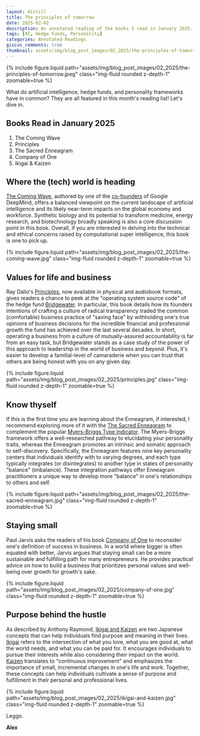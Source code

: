 ```yaml
---
layout: distill
title: The principles of tomorrow
date: 2025-02-02
description: An annotated reading of the books I read in January 2025.
tags: [AI, Hedge Funds, Personality]
categories: Annotated-Readings
giscus_comments: true
thumbnail: assets/img/blog_post_images/02_2025/the-principles-of-tomorrow.jpeg
---
```


<div class="l-page">
  {% include figure.liquid path="assets/img/blog_post_images/02_2025/the-principles-of-tomorrow.jpeg" class="img-fluid rounded z-depth-1" zoomable=true %}
</div>

What do artificial intelligence, hedge funds, and personality frameworks have in common? They are all featured in this month's reading list! Let's dive in.

## Books Read in January 2025
1. The Coming Wave
2. Principles
3. The Sacred Enneagram
4. Company of One
5. Ikigai & Kaizen

## Where the (tech) world is heading

[The Coming Wave](https://the-coming-wave.com/), authored by one of the [co-founders](https://en.wikipedia.org/wiki/Mustafa_Suleyman) of Google DeepMind, offers a balanced viewpoint on the current landscape of artificial intelligence and its likely near-term impacts on the global economy and workforce. Synthetic biology and its potential to transform medicine, energy research, and biotechnology broadly speaking is also a core discussion point in this book. Overall, if you are interested in delving into the technical and ethical concerns raised by computational super intelligence, this book is one to pick up.

<div class="l-body">
  {% include figure.liquid path="assets/img/blog_post_images/02_2025/the-coming-wave.jpg" class="img-fluid rounded z-depth-1" zoomable=true %}
</div>

## Values for life and business

Ray Dalio's [Principles](https://www.principles.com/), now available in physical and audiobook formats, gives readers a chance to peek at the "operating system source code" of the hedge fund [Bridgewater](https://www.bridgewater.com/). In particular, this book details how its founders intentions of crafting a culture of radical transparency traded the common (comfortable) business practice of "saving face" by withholding one's true opinions of business decisions for the incredible financial and professional growth the fund has achieved over the last several decades. In short, operating a business from a culture of mutually-assured accountability is far from an easy task, but Bridgewater stands as a case study of the power of this approach to leadership in the world of business and beyond. Plus, it's easier to develop a familial-level of camaraderie when you can trust that others are being honest with you on any given day.

<div class="l-body">
  {% include figure.liquid path="assets/img/blog_post_images/02_2025/principles.jpg" class="img-fluid rounded z-depth-1" zoomable=true %}
</div>

## Know thyself

If this is the first time you are learning about the Enneagram, if interested, I recommend exploring more of it with the [The Sacred Enneagram](https://chrisheuertz.com/books/) to complement the popular [Myers-Briggs Type Indicator](https://www.myersbriggs.org/my-mbti-personality-type/myers-briggs-overview/). The Myers-Briggs framework offers a well-researched pathway to elucidating your personality traits, whereas the Enneagram promotes an intrinsic and somatic approach to self-discovery. Specifically, the Enneagram features nine key personality centers that individuals identify with to varying degrees, and each type typically integrates (or disintegrates) to another type in states of personality "balance" (imbalance). These integration pathways offer Enneagram practitioners a unique way to develop more "balance" in one's relationships to others and self.

<div class="l-body">
  {% include figure.liquid path="assets/img/blog_post_images/02_2025/the-sacred-enneagram.jpg" class="img-fluid rounded z-depth-1" zoomable=true %}
</div>

## Staying small

Paul Jarvis asks the readers of his book [Company of One](https://www.amazon.com/Company-One-Staying-Small-Business/dp/1328972356) to reconsider one's definition of success in business. In a world where bigger is often equated with better, Jarvis argues that staying small can be a more sustainable and fulfilling path for many entrepreneurs. He provides practical advice on how to build a business that prioritizes personal values and well-being over growth for growth's sake.

<div class="l-body">
  {% include figure.liquid path="assets/img/blog_post_images/02_2025/company-of-one.jpg" class="img-fluid rounded z-depth-1" zoomable=true %}
</div>

## Purpose behind the hustle

As described by Anthony Raymond, [Ikigai and Kaizen](https://www.amazon.com/Ikigai-Kaizen-Professional-procrastinating-productive/dp/B0CN55C4JB) are two Japanese concepts that can help individuals find purpose and meaning in their lives. [Ikigai](https://en.wikipedia.org/wiki/Ikigai) refers to the intersection of what you love, what you are good at, what the world needs, and what you can be paid for. It encourages individuals to pursue their interests while also considering their impact on the world. [Kaizen](https://en.wikipedia.org/wiki/Kaizen) translates to "continuous improvement" and emphasizes the importance of small, incremental changes in one's life and work. Together, these concepts can help individuals cultivate a sense of purpose and fulfillment in their personal and professional lives.

<div class="l-body">
  {% include figure.liquid path="assets/img/blog_post_images/02_2025/ikigai-and-kaizen.jpg" class="img-fluid rounded z-depth-1" zoomable=true %}
</div>

Leggo.

**Alex**